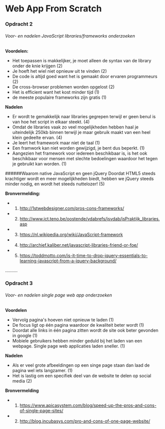 # Web App From Scratch



### Opdracht 2
###### Voor- en nadelen JavaScript libraries/frameworks onderzoeken

**Voordelen:**
* Het toepassen is makkelijker, je moet alleen de syntax van de library onder de knie krijgen (2)
* Je hoeft het wiel niet opnieuw uit te vinden (2)
* De code is altijd goed want het is gemaakt door ervaren programmeurs (2)
* De cross-browser problemen worden opgelost (2)
* Het is efficient want het kost minder tijd (1)
* de meeste populaire frameworks zijn gratis (1)


**Nadelen**
* Er wordt te gemakkelijk naar libraries gegrepen terwijl er geen benul is van hoe het script in elkaar steekt. (4)
* Omdat de libraries vaak zo veel mogelijkheden hebben haal je uiteindelijk 250kb binnen terwijl je maar gebruik maakt van een heel klein gedeelte ervan. (4)
* Je leert het framework maar niet de taal (1)
* Een framwork kan niet worden gewijzigd, je bent dus beperkt. (1)
* Aangezien het framework voor iedereen beschikbaar is, is het ook beschikbaar voor mensen met slechte bedoelingen waardoor het tegen je gebruikt kan worden. (1)



######Waarom native JavaScript en geen jQuery
Doordat HTML5 steeds krachtiger wordt en meer mogelijkheden biedt, hebben we jQuery steeds minder nodig, en wordt het steeds nuttelozer! (5)


**Bronvermelding:**
* 1. http://1stwebdesigner.com/pros-cons-frameworks/
* 2. http://www.ict.teno.be/oostende/vdabrefs/jsvdab/jsPraktijk_libraries.asp
* 3. https://nl.wikipedia.org/wiki/JavaScript-framework
* 4. http://archief.kaliber.net/javascript-libraries-friend-or-foe/
* 5. https://toddmotto.com/is-it-time-to-drop-jquery-essentials-to-learning-javascript-from-a-jquery-background/


..........


### Opdracht 3
###### Voor- en nadelen single page web app onderzoeken

**Voordelen**
* Vervolg pagina's hoeven niet opnieuw te laden (1)
* De focus ligt op één pagina waardoor de kwaliteit beter wordt (1)
* Doordat alle links in één pagina zitten wordt de site ook beter gevonden in google (1)
* Mobiele gebruikers hebben minder geduld bij het laden van een webpage. Single page web applicaties laden sneller. (1)

**Nadelen**
* Als er veel grote afbeeldingen op een singe page staan dan laad de pagina wel iets langzamer. (1)
* Het is lastig om een specifiek deel van de website te delen op social media (2)


**Bronvermelding**
* 1. https://www.apicasystem.com/blog/speed-up-the-pros-and-cons-of-single-page-sites/
* 2. http://blog.incubasys.com/pro-and-cons-of-one-page-website/








